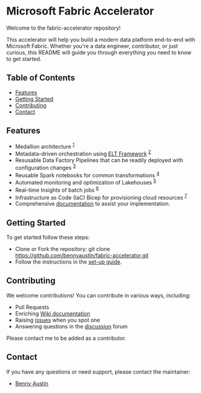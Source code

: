 # Microsoft Fabric Accelerator
Welcome to the fabric-accelerator repository!

This accelerator will help you build a modern data platform end-to-end with Microsoft Fabric. Whether you're a data engineer, contributor, or just curious, this README will guide you through everything you need to know to get started.

## Table of Contents
- [Features](#features)
- [Getting Started](#getting-started)
- [Contributing](#contributing)
- [Contact](#contact)

## Features
- Medallion architecture <sup>[1](https://github.com/bennyaustin/fabric-accelerator/wiki/02-Architecture)</sup>
- Metadata-driven orchestration using [ELT Framework](https://github.com/bennyaustin/elt-framework) <sup>[2](https://github.com/bennyaustin/fabric-accelerator/wiki/03-Metadata%E2%80%90driven-Orchestration)</sup> 
- Resusable Data Factory Pipelines that can be readily deployed with configuration changes <sup>[3](https://github.com/bennyaustin/fabric-accelerator/wiki/04-Reusable-Data-Factory-Pipelines)</sup>
- Reusable Spark notebooks for common transformations <sup>[4](https://github.com/bennyaustin/fabric-accelerator/wiki/05-Reusable-Spark-Notebooks)</sup>
- Automated monitoring and optimization of Lakehouses <sup>[5](https://github.com/bennyaustin/fabric-accelerator/wiki/06-Lakehouse-Optimizations)</sup>
- Real-time Insights of batch jobs <sup>[6](https://github.com/bennyaustin/fabric-accelerator/wiki/08-ELT-Insights)</sup>
- Infrastructure as Code (IaC) Bicep for provisioning cloud resources <sup>[7](https://github.com/bennyaustin/fabric-accelerator/wiki/07-IaC-Bicep)</sup>
- Comprehensive [documentation](https://github.com/bennyaustin/fabric-accelerator/wiki) to assist your implementation.

## Getting Started
To get started follow these steps:
- Clone or Fork the repository: git clone https://github.com/bennyaustin/fabric-accelerator.git
- Follow the instructions in the [set-up guide](https://github.com/bennyaustin/fabric-accelerator/wiki/01-Set%E2%80%90up).


## Contributing
We welcome contributions! You can contribute in various ways, including:
- Pull Requests
- Enriching [Wiki documentation](https://github.com/bennyaustin/fabric-accelerator/wiki)
- Raising [issues](https://github.com/bennyaustin/fabric-accelerator/issues) when you spot one
- Answering questions in the [discussion](https://github.com/bennyaustin/fabric-accelerator/discussions) forum

Please contact me to be added as a contributor.

## Contact
If you have any questions or need support, please contact the maintainer:
- [Benny Austin](https://github.com/bennyaustin)
